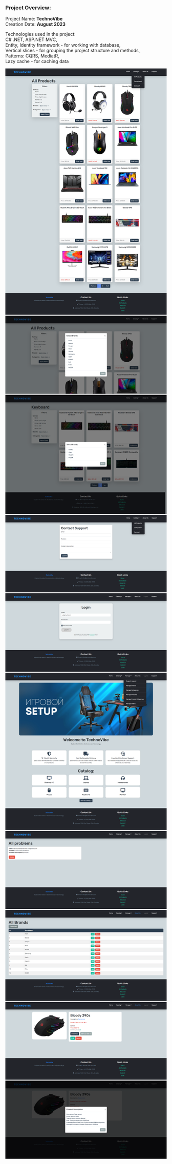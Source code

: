 ### Project Overview:
Project Name: **TechnoVibe**                    
Creation Date: **August 2023**

Technologies used in the project:<br>
C# .NET, ASP.NET MVC,<br>
Entity, Identity framework - for working with database,<br>
Vertical slices - for grouping the project structure and methods,<br>
Patterns: CQRS, MediatR,<br>
Lazy cache - for caching data<br>

![Screenshot](Images/img2.png)
![Screenshot](Images/img3.png)
![Screenshot](Images/img4.png)
![Screenshot](Images/img5.png)
![Screenshot](Images/img6.png)
![Screenshot](Images/img7.png)
![Screenshot](Images/img8.png)
![Screenshot](Images/img9.png)
![Screenshot](Images/img10.png)
![Screenshot](Images/img11.png)